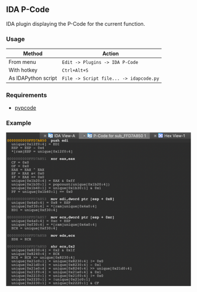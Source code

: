 ## IDA P-Code

IDA plugin displaying the P-Code for the current function.

### Usage

| Method | Action |
| --- | --- |
| From menu | `Edit -> Plugins -> IDA P-Code` |
| With hotkey | `Ctrl+Alt+S` |
| As IDAPython script | `File -> Script file... -> idapcode.py` |

### Requirements

* [pypcode](https://github.com/angr/pypcode)

### Example

![p-code window](rsrc/img1.png)
